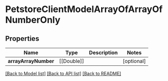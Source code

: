 # PetstoreClientModelArrayOfArrayOfNumberOnly

## Properties
Name | Type | Description | Notes
------------ | ------------- | ------------- | -------------
**arrayArrayNumber** | [[Double]] |  | [optional] 

[[Back to Model list]](../README.md#documentation-for-models) [[Back to API list]](../README.md#documentation-for-api-endpoints) [[Back to README]](../README.md)



